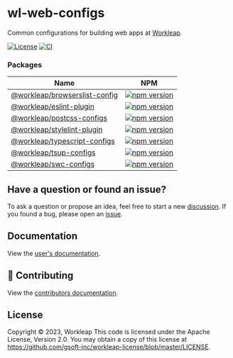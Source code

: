 # wl-web-configs

Common configurations for building web apps at [Workleap](https://workleap.com/).

[![License](https://img.shields.io/badge/License-Apache_2.0-blue.svg)](./LICENSE)
[![CI](https://github.com/gsoft-inc/wl-web-configs/actions/workflows/ci.yml/badge.svg)](https://github.com/gsoft-inc/wl-web-configs/actions/workflows/ci.yml)

### Packages

| Name | NPM |
| --- | --- |
| [@workleap/browserslist-config](packages/browserslist-config/README.md) | [![npm version](https://img.shields.io/npm/v/@workleap/browserslist-config)](https://www.npmjs.com/package/@workleap/browserslist-config) |
| [@workleap/eslint-plugin](packages/eslint-plugin/README.md) | [![npm version](https://img.shields.io/npm/v/@workleap/eslint-plugin)](https://www.npmjs.com/package/@workleap/eslint-plugin) |
| [@workleap/postcss-configs](packages/postcss-configs/README.md) | [![npm version](https://img.shields.io/npm/v/@workleap/postcss-configs)](https://www.npmjs.com/package/@workleap/postcss-configs) |
| [@workleap/stylelint-plugin](packages/stylelint-configs/README.md) | [![npm version](https://img.shields.io/npm/v/@workleap/stylelint-configs)](https://www.npmjs.com/package/@workleap/stylelint-configs) |
| [@workleap/typescript-configs](packages/typescript-configs/README.md) | [![npm version](https://img.shields.io/npm/v/@workleap/typescript-configs)](https://www.npmjs.com/package/@workleap/typescript-configs) |
| [@workleap/tsup-configs](packages/tsup-configs/README.md) | [![npm version](https://img.shields.io/npm/v/@workleap/tsup-configs)](https://www.npmjs.com/package/@workleap/tsup-configs) |
| [@workleap/swc-configs](packages/swc-configs/README.md) | [![npm version](https://img.shields.io/npm/v/@workleap/swc-configs)](https://www.npmjs.com/package/@workleap/swc-configs) |

## Have a question or found an issue?

To ask a question or propose an idea, feel free to start a new [discussion](https://github.com/gsoft-inc/wl-web-configs/discussions). If you found a bug, please open an [issue](https://github.com/gsoft-inc/wl-web-configs/issues).

## Documentation

View the [user's documentation](https://gsoft-inc.github.io/wl-web-configs/).

## 🤝 Contributing

View the [contributors documentation](./CONTRIBUTING.md).

## License

Copyright © 2023, Workleap This code is licensed under the Apache License, Version 2.0. You may obtain a copy of this license at https://github.com/gsoft-inc/workleap-license/blob/master/LICENSE.
